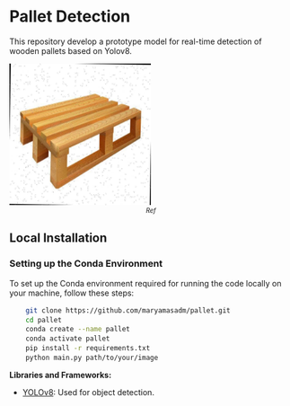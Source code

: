 # Pallet Detection

This repository develop a prototype model for real-time detection of wooden pallets based on Yolov8.

<a href="https://lens.monash.edu/@technology/2020/06/22/1380700/mirror-ritual-ais-role-in-reframing-viewers-emotions" style="text-decoration:none">
  <img src="/image.jpg" alt="wooden pallet" width="50%">
  <div style="text-align:center;font-style:italic;font-size:80%">Ref</div>
</a>



## Local Installation

### Setting up the Conda Environment

To set up the Conda environment required for running the code locally on your machine, follow these steps:

```bash
    git clone https://github.com/maryamasadm/pallet.git
    cd pallet
    conda create --name pallet
    conda activate pallet
    pip install -r requirements.txt
    python main.py path/to/your/image

```
**Libraries and Frameworks:**

- [YOLOv8](https://docs.ultralytics.com/): Used for object detection.


